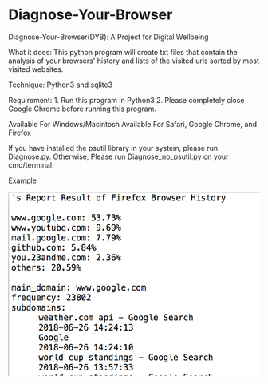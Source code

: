 # Diagnose-Your-Browser
Diagnose-Your-Browser(DYB): A Project for Digital Wellbeing

What it does: 
This python program will create txt files that contain the analysis of your browsers' history 
and lists of the visited urls sorted by most visited websites.

Technique:
Python3 and sqlite3

Requirement: 1. Run this program in Python3 
             2. Please completely close Google Chrome before running this program.

Available For Windows/Macintosh
Available For Safari, Google Chrome, and Firefox

If you have installed the psutil library in your system, please run Diagnose.py. 
Otherwise, Please run Diagnose_no_psutil.py on your cmd/terminal. 

Example 


<img src="result.png" width="515" height="369">
